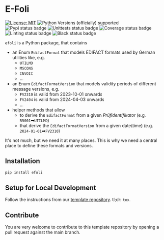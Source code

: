 # E-Foli

[![License: MIT](https://img.shields.io/badge/License-MIT-yellow.svg)](LICENSE)
![Python Versions (officially) supported](https://img.shields.io/pypi/pyversions/efoli.svg)
![Pypi status badge](https://img.shields.io/pypi/v/efoli)
![Unittests status badge](https://github.com/Hochfrequenz/efoli/workflows/Unittests/badge.svg)
![Coverage status badge](https://github.com/Hochfrequenz/efoli/workflows/Coverage/badge.svg)
![Linting status badge](https://github.com/Hochfrequenz/efoli/workflows/Linting/badge.svg)
![Black status badge](https://github.com/Hochfrequenz/efoli/workflows/Formatting/badge.svg)

`efoli` is a Python package, that contains
- an Enum `EdifactFormat` that models EDIFACT formats used by German utilities like, e.g.
  - `UTILMD`
  - `MSCONS`
  - `INVOIC`
  - …
- an Enum `EdifactFormatVersion` that models validity periods of different message versions, e.g.
  - `FV2310` is valid from 2023-10-01 onwards
  - `FV2404` is valid from 2024-04-03 onwards
  - …
- helper methods that allow
  - to derive the `EdifactFormat` from a given _Prüfidentifikator_ (e.g. `55001`➡`UTILMD`)
  - that derive the `EdifactFormatVersion` from a given date(time) (e.g. `2024-01-01`➡`FV2310`)

It's not much, but we need it at many places.
This is why we need a central place to define these formats and versions.

## Installation
```bash
pip install efoli
```

## Setup for Local Development
Follow the instructions from our [template repository](https://github.com/Hochfrequenz/python_template_repository?tab=readme-ov-file#how-to-use-this-repository-on-your-machine).
tl;dr: `tox`.

## Contribute
You are very welcome to contribute to this template repository by opening a pull request against the main branch.
